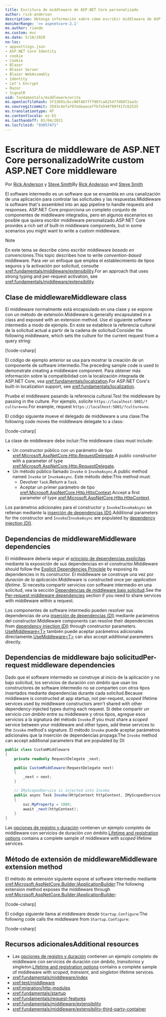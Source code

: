 ```yaml
---
title: Escritura de middleware de ASP.NET Core personalizado
author: rick-anderson
description: Obtenga información sobre cómo escribir middleware de ASP.NET Core personalizado.
monikerRange: '>= aspnetcore-2.1'
ms.author: riande
ms.custom: mvc
ms.date: 5/18/2020
no-loc:
- appsettings.json
- ASP.NET Core Identity
- cookie
- Cookie
- Blazor
- Blazor Server
- Blazor WebAssembly
- Identity
- Let's Encrypt
- Razor
- SignalR
uid: fundamentals/middleware/write
ms.openlocfilehash: 5f33691cbcc00f407fff907ca62547fd80f2aa3c
ms.sourcegitcommit: 3593c4efa707edeaaceffbfa544f99f41fc62535
ms.translationtype: HT
ms.contentlocale: es-ES
ms.lasthandoff: 01/04/2021
ms.locfileid: "93057471"
---
```

# <a name="write-custom-aspnet-core-middleware"></a><span data-ttu-id="6b6b4-103">Escritura de middleware de ASP.NET Core personalizado</span><span class="sxs-lookup"><span data-stu-id="6b6b4-103">Write custom ASP.NET Core middleware</span></span>

<span data-ttu-id="6b6b4-104">Por [Rick Anderson](https://twitter.com/RickAndMSFT) y [Steve Smith](https://ardalis.com/)</span><span class="sxs-lookup"><span data-stu-id="6b6b4-104">By [Rick Anderson](https://twitter.com/RickAndMSFT) and [Steve Smith](https://ardalis.com/)</span></span>

<span data-ttu-id="6b6b4-105">El software intermedio es un software que se ensambla en una canalización de una aplicación para controlar las solicitudes y las respuestas.</span><span class="sxs-lookup"><span data-stu-id="6b6b4-105">Middleware is software that's assembled into an app pipeline to handle requests and responses.</span></span> <span data-ttu-id="6b6b4-106">ASP.NET Core proporciona un completo conjunto de componentes de middleware integrados, pero en algunos escenarios es posible que quiera escribir middleware personalizado.</span><span class="sxs-lookup"><span data-stu-id="6b6b4-106">ASP.NET Core provides a rich set of built-in middleware components, but in some scenarios you might want to write a custom middleware.</span></span>

> [!NOTE]
> <span data-ttu-id="6b6b4-107">En este tema se describe cómo escribir middleware *basado en convenciones*.</span><span class="sxs-lookup"><span data-stu-id="6b6b4-107">This topic describes how to write *convention-based* middleware.</span></span> <span data-ttu-id="6b6b4-108">Para ver un enfoque que emplea el establecimiento de tipos seguros y la activación por solicitud, consulte <xref:fundamentals/middleware/extensibility>.</span><span class="sxs-lookup"><span data-stu-id="6b6b4-108">For an approach that uses strong typing and per-request activation, see <xref:fundamentals/middleware/extensibility>.</span></span>

## <a name="middleware-class"></a><span data-ttu-id="6b6b4-109">Clase de middleware</span><span class="sxs-lookup"><span data-stu-id="6b6b4-109">Middleware class</span></span>

<span data-ttu-id="6b6b4-110">El middleware normalmente está encapsulado en una clase y se expone con un método de extensión.</span><span class="sxs-lookup"><span data-stu-id="6b6b4-110">Middleware is generally encapsulated in a class and exposed with an extension method.</span></span> <span data-ttu-id="6b6b4-111">Use el siguiente software intermedio a modo de ejemplo. En este se establece la referencia cultural de la solicitud actual a partir de la cadena de solicitud:</span><span class="sxs-lookup"><span data-stu-id="6b6b4-111">Consider the following middleware, which sets the culture for the current request from a query string:</span></span>

[!code-csharp[](write/snapshot/StartupCulture.cs)]

<span data-ttu-id="6b6b4-112">El código de ejemplo anterior se usa para mostrar la creación de un componente de software intermedio.</span><span class="sxs-lookup"><span data-stu-id="6b6b4-112">The preceding sample code is used to demonstrate creating a middleware component.</span></span> <span data-ttu-id="6b6b4-113">Para obtener más información sobre la compatibilidad con la localización integrada de ASP.NET Core, vea <xref:fundamentals/localization>.</span><span class="sxs-lookup"><span data-stu-id="6b6b4-113">For ASP.NET Core's built-in localization support, see <xref:fundamentals/localization>.</span></span>

<span data-ttu-id="6b6b4-114">Pruebe el middleware pasando la referencia cultural.</span><span class="sxs-lookup"><span data-stu-id="6b6b4-114">Test the middleware by passing in the culture.</span></span> <span data-ttu-id="6b6b4-115">Por ejemplo, solicite `https://localhost:5001/?culture=no`.</span><span class="sxs-lookup"><span data-stu-id="6b6b4-115">For example, request `https://localhost:5001/?culture=no`.</span></span>

<span data-ttu-id="6b6b4-116">El código siguiente mueve el delegado de middleware a una clase:</span><span class="sxs-lookup"><span data-stu-id="6b6b4-116">The following code moves the middleware delegate to a class:</span></span>

[!code-csharp[](write/snapshot/RequestCultureMiddleware.cs)]

<span data-ttu-id="6b6b4-117">La clase de middleware debe incluir:</span><span class="sxs-lookup"><span data-stu-id="6b6b4-117">The middleware class must include:</span></span>

* <span data-ttu-id="6b6b4-118">Un constructor público con un parámetro de tipo <xref:Microsoft.AspNetCore.Http.RequestDelegate>.</span><span class="sxs-lookup"><span data-stu-id="6b6b4-118">A public constructor with a parameter of type <xref:Microsoft.AspNetCore.Http.RequestDelegate>.</span></span>
* <span data-ttu-id="6b6b4-119">Un método público llamado `Invoke` o `InvokeAsync`.</span><span class="sxs-lookup"><span data-stu-id="6b6b4-119">A public method named `Invoke` or `InvokeAsync`.</span></span> <span data-ttu-id="6b6b4-120">Este método debe:</span><span class="sxs-lookup"><span data-stu-id="6b6b4-120">This method must:</span></span>
  * <span data-ttu-id="6b6b4-121">Devolver `Task`.</span><span class="sxs-lookup"><span data-stu-id="6b6b4-121">Return a `Task`.</span></span>
  * <span data-ttu-id="6b6b4-122">Aceptar un primer parámetro de tipo <xref:Microsoft.AspNetCore.Http.HttpContext>.</span><span class="sxs-lookup"><span data-stu-id="6b6b4-122">Accept a first parameter of type <xref:Microsoft.AspNetCore.Http.HttpContext>.</span></span>
  
<span data-ttu-id="6b6b4-123">Los parámetros adicionales para el constructor y `Invoke`/`InvokeAsync` se rellenan mediante la [inserción de dependencias (DI)](xref:fundamentals/dependency-injection).</span><span class="sxs-lookup"><span data-stu-id="6b6b4-123">Additional parameters for the constructor and `Invoke`/`InvokeAsync` are populated by [dependency injection (DI)](xref:fundamentals/dependency-injection).</span></span>

## <a name="middleware-dependencies"></a><span data-ttu-id="6b6b4-124">Dependencias de middleware</span><span class="sxs-lookup"><span data-stu-id="6b6b4-124">Middleware dependencies</span></span>

<span data-ttu-id="6b6b4-125">El middleware debería seguir el [principio de dependencias explicitas](/dotnet/standard/modern-web-apps-azure-architecture/architectural-principles#explicit-dependencies) mediante la exposición de sus dependencias en el constructor.</span><span class="sxs-lookup"><span data-stu-id="6b6b4-125">Middleware should follow the [Explicit Dependencies Principle](/dotnet/standard/modern-web-apps-azure-architecture/architectural-principles#explicit-dependencies) by exposing its dependencies in its constructor.</span></span> <span data-ttu-id="6b6b4-126">El middleware se construye una vez por *duración de la aplicación*.</span><span class="sxs-lookup"><span data-stu-id="6b6b4-126">Middleware is constructed once per *application lifetime*.</span></span> <span data-ttu-id="6b6b4-127">Si necesita compartir servicios con software intermedio en una solicitud, vea la sección [Dependencias de middleware bajo solicitud](#per-request-middleware-dependencies).</span><span class="sxs-lookup"><span data-stu-id="6b6b4-127">See the [Per-request middleware dependencies](#per-request-middleware-dependencies) section if you need to share services with middleware within a request.</span></span>

<span data-ttu-id="6b6b4-128">Los componentes de software intermedio pueden resolver sus dependencias de una [inserción de dependencias (DI)](xref:fundamentals/dependency-injection) mediante parámetros del constructor.</span><span class="sxs-lookup"><span data-stu-id="6b6b4-128">Middleware components can resolve their dependencies from [dependency injection (DI)](xref:fundamentals/dependency-injection) through constructor parameters.</span></span> <span data-ttu-id="6b6b4-129">[UseMiddleware&lt;T&gt;](/dotnet/api/microsoft.aspnetcore.builder.usemiddlewareextensions.usemiddleware#Microsoft_AspNetCore_Builder_UseMiddlewareExtensions_UseMiddleware_Microsoft_AspNetCore_Builder_IApplicationBuilder_System_Type_System_Object___) también puede aceptar parámetros adicionales directamente.</span><span class="sxs-lookup"><span data-stu-id="6b6b4-129">[UseMiddleware&lt;T&gt;](/dotnet/api/microsoft.aspnetcore.builder.usemiddlewareextensions.usemiddleware#Microsoft_AspNetCore_Builder_UseMiddlewareExtensions_UseMiddleware_Microsoft_AspNetCore_Builder_IApplicationBuilder_System_Type_System_Object___) can also accept additional parameters directly.</span></span>

## <a name="per-request-middleware-dependencies"></a><span data-ttu-id="6b6b4-130">Dependencias de middleware bajo solicitud</span><span class="sxs-lookup"><span data-stu-id="6b6b4-130">Per-request middleware dependencies</span></span>

<span data-ttu-id="6b6b4-131">Dado que el software intermedio se construye al inicio de la aplicación y no bajo solicitud, los servicios de duración *con ámbito* que usan los constructores de software intermedio no se comparten con otros tipos insertados mediante dependencias durante cada solicitud.</span><span class="sxs-lookup"><span data-stu-id="6b6b4-131">Because middleware is constructed at app startup, not per-request, *scoped* lifetime services used by middleware constructors aren't shared with other dependency-injected types during each request.</span></span> <span data-ttu-id="6b6b4-132">Si debe compartir un servicio *con ámbito* entre su middleware y otros tipos, agregue esos servicios a la signatura del método `Invoke`.</span><span class="sxs-lookup"><span data-stu-id="6b6b4-132">If you must share a *scoped* service between your middleware and other types, add these services to the `Invoke` method's signature.</span></span> <span data-ttu-id="6b6b4-133">El método `Invoke` puede aceptar parámetros adicionales que la inserción de dependencias propaga:</span><span class="sxs-lookup"><span data-stu-id="6b6b4-133">The `Invoke` method can accept additional parameters that are populated by DI:</span></span>

```csharp
public class CustomMiddleware
{
    private readonly RequestDelegate _next;

    public CustomMiddleware(RequestDelegate next)
    {
        _next = next;
    }

    // IMyScopedService is injected into Invoke
    public async Task Invoke(HttpContext httpContext, IMyScopedService svc)
    {
        svc.MyProperty = 1000;
        await _next(httpContext);
    }
}
```

<span data-ttu-id="6b6b4-134">Las [opciones de registro y duración](xref:fundamentals/dependency-injection#lifetime-and-registration-options) contienen un ejemplo completo de middleware con servicios de duración *con ámbito*.</span><span class="sxs-lookup"><span data-stu-id="6b6b4-134">[Lifetime and registration options](xref:fundamentals/dependency-injection#lifetime-and-registration-options) contains a complete sample of middleware with *scoped* lifetime services.</span></span>

## <a name="middleware-extension-method"></a><span data-ttu-id="6b6b4-135">Método de extensión de middleware</span><span class="sxs-lookup"><span data-stu-id="6b6b4-135">Middleware extension method</span></span>

<span data-ttu-id="6b6b4-136">El método de extensión siguiente expone el software intermedio mediante <xref:Microsoft.AspNetCore.Builder.IApplicationBuilder>:</span><span class="sxs-lookup"><span data-stu-id="6b6b4-136">The following extension method exposes the middleware through <xref:Microsoft.AspNetCore.Builder.IApplicationBuilder>:</span></span>

[!code-csharp[](write/snapshot/RequestCultureMiddlewareExtensions.cs)]

<span data-ttu-id="6b6b4-137">El código siguiente llama al middleware desde `Startup.Configure`:</span><span class="sxs-lookup"><span data-stu-id="6b6b4-137">The following code calls the middleware from `Startup.Configure`:</span></span>

[!code-csharp[](write/snapshot/Startup.cs?highlight=5)]

## <a name="additional-resources"></a><span data-ttu-id="6b6b4-138">Recursos adicionales</span><span class="sxs-lookup"><span data-stu-id="6b6b4-138">Additional resources</span></span>

* <span data-ttu-id="6b6b4-139">Las [opciones de registro y duración](xref:fundamentals/dependency-injection#lifetime-and-registration-options) contienen un ejemplo completo de middleware con servicios de duración *con ámbito*, *transitorios* y *singleton*.</span><span class="sxs-lookup"><span data-stu-id="6b6b4-139">[Lifetime and registration options](xref:fundamentals/dependency-injection#lifetime-and-registration-options) contains a complete sample of middleware with *scoped*, *transient*, and *singleton* lifetime services.</span></span>
* <xref:fundamentals/middleware/index>
* <xref:test/middleware>
* <xref:migration/http-modules>
* <xref:fundamentals/startup>
* <xref:fundamentals/request-features>
* <xref:fundamentals/middleware/extensibility>
* <xref:fundamentals/middleware/extensibility-third-party-container>
